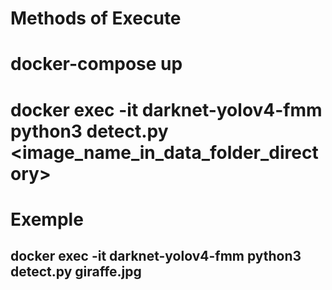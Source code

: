 # Methods of Execute

# docker-compose up

# docker exec -it darknet-yolov4-fmm python3 detect.py <image_name_in_data_folder_directory>

# Exemple

## docker exec -it darknet-yolov4-fmm python3 detect.py giraffe.jpg
